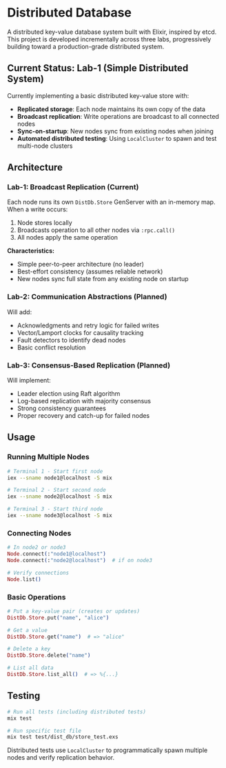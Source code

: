 # Distributed Database

A distributed key-value database system built with Elixir, inspired by etcd. This project is developed incrementally across three labs, progressively building toward a production-grade distributed system.

## Current Status: Lab-1 (Simple Distributed System)

Currently implementing a basic distributed key-value store with:
- **Replicated storage**: Each node maintains its own copy of the data
- **Broadcast replication**: Write operations are broadcast to all connected nodes
- **Sync-on-startup**: New nodes sync from existing nodes when joining
- **Automated distributed testing**: Using `LocalCluster` to spawn and test multi-node clusters

## Architecture

### Lab-1: Broadcast Replication (Current)
Each node runs its own `DistDb.Store` GenServer with an in-memory map. When a write occurs:
1. Node stores locally
2. Broadcasts operation to all other nodes via `:rpc.call()`
3. All nodes apply the same operation

**Characteristics:**
- Simple peer-to-peer architecture (no leader)
- Best-effort consistency (assumes reliable network)
- New nodes sync full state from any existing node on startup

### Lab-2: Communication Abstractions (Planned)
Will add:
- Acknowledgments and retry logic for failed writes
- Vector/Lamport clocks for causality tracking
- Fault detectors to identify dead nodes
- Basic conflict resolution

### Lab-3: Consensus-Based Replication (Planned)
Will implement:
- Leader election using Raft algorithm
- Log-based replication with majority consensus
- Strong consistency guarantees
- Proper recovery and catch-up for failed nodes

## Usage

### Running Multiple Nodes

```bash
# Terminal 1 - Start first node
iex --sname node1@localhost -S mix

# Terminal 2 - Start second node
iex --sname node2@localhost -S mix

# Terminal 3 - Start third node
iex --sname node3@localhost -S mix
```

### Connecting Nodes

```elixir
# In node2 or node3
Node.connect(:"node1@localhost")
Node.connect(:"node2@localhost")  # if on node3

# Verify connections
Node.list()
```

### Basic Operations

```elixir
# Put a key-value pair (creates or updates)
DistDb.Store.put("name", "alice")

# Get a value
DistDb.Store.get("name")  # => "alice"

# Delete a key
DistDb.Store.delete("name")

# List all data
DistDb.Store.list_all()  # => %{...}
```

## Testing

```bash
# Run all tests (including distributed tests)
mix test

# Run specific test file
mix test test/dist_db/store_test.exs
```

Distributed tests use `LocalCluster` to programmatically spawn multiple nodes and verify replication behavior.

